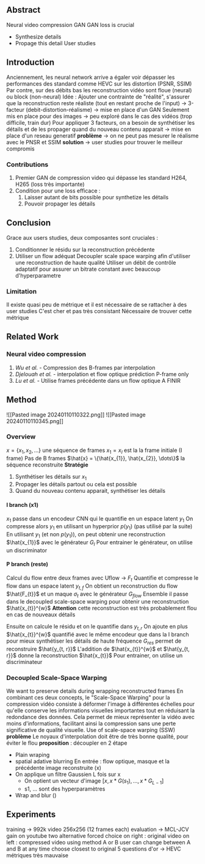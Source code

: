 ## Abstract
Neural video compression GAN
GAN loss is crucial
- Synthesize details
- Propage this detail
User studies
## Introduction
Anciennement, les neural network arrive a égaler voir dépasser les performances des standard comme HEVC sur les distortion (PSNR, SSIM)
Par contre, sur des débits bas les reconstruction vidéo sont floue (neural) ou block (non-neural)
Idée : Ajouter une contrainte de "réalité", s'assurer que la reconstruction reste réaliste (tout en restant proche de l'input) -> 3-facteur (debit-distortion-réalisme)
-> mise en place d'un GAN
Seulement mis en place pour des images -> peu exploré dans le cas des vidéos (trop difficile, train dur)
Pour appliquer 3 facteurs, on a besoin de synthétiser les détails et de les propager quand du nouveau contenu apparait
-> mise en place d'un reseau generatif
**problème** -> on ne peut pas mesurer le réalisme avec le PNSR et SSIM
**solution** -> user studies pour trouver le meilleur compromis
### Contributions
1. Premier GAN de compression video qui dépasse les standard H264, H265 (loss très importante)
2. Condition pour une loss efficace :
	1. Laisser autant de bits possible pour synthetize les détails
	2. Pouvoir propager les détails
## Conclusion
Grace aux users studies, deux composantes sont cruciales :
1. Conditionner le résidu sur la reconstruction précédente
2. Utiliser un flow adéquat
Decoupler scale space warping afin d'utiliser une reconstruction de haute qualité
Utiliser un débit de contrôle adaptatif pour assurer un bitrate constant avec beaucoup d'hyperparametre
### Limitation
Il existe quasi peu de métrique et il est nécessaire de se rattacher à des user studies
C'est cher et pas très consistant
Nécessaire de trouver cette métrique
## Related Work
### Neural video compression
1. *Wu et al.* - Compression des B-frames par interpolation
2. *Djelouah et al.* - interpolation et flow optique prédiction
P-frame only
3. *Lu et al.* - Utilise frames précédente dans un flow optique
A FINIR

## Method
![[Pasted image 20240110110322.png]]
![[Pasted image 20240110110345.png]]
### Overview
 $x = \{x_1, x_2, ...\}$ une séquence de frames
 $x_{1} = x_{I}$ est la la frame initiale (I frame)
Pas de B frames
$\hat{x} = \{\hat{x_{1}}, \hat{x_{2}}, \dots\}$ la séquence reconstruite
**Stratégie**
1. Synthétiser les détails sur $x_1$
2. Propager les détails partout ou cela est possible
3. Quand du nouveau contenu apparait, synthétiser les détails
#### I branch (x1)
$x_1$ passe dans un encodeur CNN qui le quantifie en un espace latent $y_1$
On compresse alors $y_1$ en utilisant un hyperprior $p(y_1)$ (pas utilisé par la suite)
En utilisant $y_1$ (et non $p(y_1)$), on peut obtenir une reconstruction $\hat{x_{1}}$ avec le générateur $G_I$
Pour entrainer le générateur, on utilise un discriminator
#### P branch (reste)
Calcul du flow entre deux frames avec Uflow -> $F_t$
Quantifie et compresse le flow dans un espace latent $y_{t, f}$
On obtient un reconstruction du flow $\hat{F_{t}}$ et un maque $\sigma_{t}$ avec le générateur $G_{flow}$
Ensemble il passe dans le decoupled scale-space warping pour obtenir une reconstruction $\hat{x_{t}}^{w}$
**Attention** cette reconstruction est très probablement flou en cas de nouveaux détails

Ensuite on calcule le résidu et on le quantifie dans $y_{t, r}$
On ajoute en plus $\hat{x_{t}}^{w}$ quantifié avec le même encodeur que dans la I branch pour mieux synthétiser les détails de haute fréquence
$G_{res}$ permet de reconstruire $\hat{y_{t, r}}$
L'addition de $\hat{x_{t}}^{w}$ et $\hat{y_{t, r}}$ donne la reconstruction $\hat{x_{t}}$
Pour entrainer, on utilise un discriminateur
### Decoupled Scale-Space Warping
We want to preserve details during wrapping reconstructed frames
En combinant ces deux concepts, le "Scale-Space Warping" pour la compression vidéo consiste à déformer l'image à différentes échelles pour qu'elle conserve les informations visuelles importantes tout en réduisant la redondance des données. Cela permet de mieux représenter la vidéo avec moins d'informations, facilitant ainsi la compression sans une perte significative de qualité visuelle.
Use of scale-space warping (SSW)
**problème** Le noyaux d'interpolation doit être de très bonne qualité, pour éviter le flou
**proposition** : découpler en 2 étape
- Plain wraping
- spatial adative blurring
En entrée : flow optique,  masque et la précédente image reconstruite (x)
- On applique un filtre Gaussien L fois sur x
	- On optient un vecteur d'image $[x, x*G(s_{1}), \dots, x*G_{L-1}]$
	- s1, ... sont des hyperparamètres
- Wrap and blur ()
## Experiments
training -> 992k video 256x256 (12 frames each)
evaluation -> MCL-JCV
gain on youtube
two alternative forced choice
on right : original video
on left : compressed video using method A or B
user can change between A and B at any time
choose closest to original
5 questions d'or -> HEVC
métriques très mauvaise
	